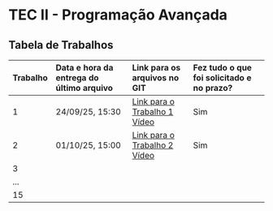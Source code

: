 # TEC II - Programação Avançada 

## Tabela de Trabalhos

| Trabalho | Data e hora da entrega do último arquivo | Link para os arquivos no GIT | Fez tudo o que foi solicitado e no prazo? |
| :--- | :--- | :--- | :--- |
| 1    | 24/09/25, 15:30 | [Link para o Trabalho 1](Trabalho1) <br> [Vídeo](https://drive.google.com/file/d/113RR7RBIuQcNDo7Rg1e3lAM_MxuSUsNy/view?usp=drive_link)| Sim |
| 2    | 01/10/25, 15:00 | [Link para o Trabalho 2](https://github.com/Lopes07/TEC-II-Programacao-Avancada/tree/main/Trabalho%202) <br> [Vídeo](https://drive.google.com/file/d/1NnTBdFH5Eet0Bp48zZD0ZE2RldfQhXEO/view?usp=drive_link)| Sim |
| 3    |                |                                             |     |
| ...  |                |                                             |     |
| 15   |                |                                             |     |
